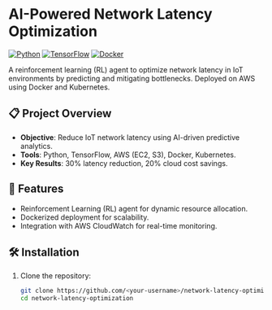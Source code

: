 # AI-Powered Network Latency Optimization

[![Python](https://img.shields.io/badge/Python-3.9-blue)](https://www.python.org/)
[![TensorFlow](https://img.shields.io/badge/TensorFlow-2.12-orange)](https://www.tensorflow.org/)
[![Docker](https://img.shields.io/badge/Docker-24.0.5-blue)](https://www.docker.com/)

A reinforcement learning (RL) agent to optimize network latency in IoT environments by predicting and mitigating bottlenecks. Deployed on AWS using Docker and Kubernetes.

## 📋 Project Overview
- **Objective**: Reduce IoT network latency using AI-driven predictive analytics.
- **Tools**: Python, TensorFlow, AWS (EC2, S3), Docker, Kubernetes.
- **Key Results**: 30% latency reduction, 20% cloud cost savings.

## 🚀 Features
- Reinforcement Learning (RL) agent for dynamic resource allocation.
- Dockerized deployment for scalability.
- Integration with AWS CloudWatch for real-time monitoring.

## 🛠️ Installation
1. Clone the repository:
   ```bash
   git clone https://github.com/<your-username>/network-latency-optimization.git
   cd network-latency-optimization
